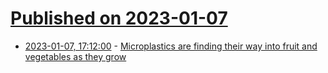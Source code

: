 # [Published on 2023-01-07](index.md)

* [2023-01-07, 17:12:00](https://news.ycombinator.com/item?id=34290129) - [Microplastics are finding their way into fruit and vegetables as they grow](https://www.bbc.com/future/article/20230103-how-plastic-is-getting-into-our-food)
